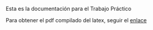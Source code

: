 Esta es la documentación para el Trabajo Práctico

Para obtener el pdf compilado del latex, seguir el [enlace](https://latexonline.cc/compile?git=https://github.com/HeraclitoDeEfeso/LaboratorioMicro2020&target=TP2/doc/informe.tex)
